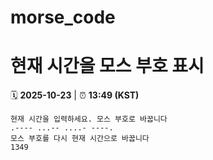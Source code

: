 # morse_code
# 현재 시간을 모스 부호 표시
<!-- MORSE_TIME_START -->
🗓️ **2025-10-23** | ⏰ **13:49 (KST)**

```
현재 시간을 입력하세요. 모스 부호로 바꿉니다
.---- ...-- ....- ----.
모스 부호를 다시 현재 시간으로 바꿉니다
1349
```
<!-- MORSE_TIME_END -->
